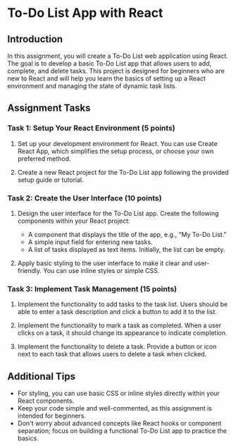 # To-Do List App with React

## Introduction

In this assignment, you will create a To-Do List web application using React. The goal is to develop a basic To-Do List app that allows users to add, complete, and delete tasks. This project is designed for beginners who are new to React and will help you learn the basics of setting up a React environment and managing the state of dynamic task lists.

## Assignment Tasks

### Task 1: Setup Your React Environment (5 points)

1. Set up your development environment for React. You can use Create React App, which simplifies the setup process, or choose your own preferred method.

2. Create a new React project for the To-Do List app following the provided setup guide or tutorial.

### Task 2: Create the User Interface (10 points)

1. Design the user interface for the To-Do List app. Create the following components within your React project:

   - A component that displays the title of the app, e.g., "My To-Do List."
   - A simple input field for entering new tasks.
   - A list of tasks displayed as text items. Initially, the list can be empty.

2. Apply basic styling to the user interface to make it clear and user-friendly. You can use inline styles or simple CSS.

### Task 3: Implement Task Management (15 points)

1. Implement the functionality to add tasks to the task list. Users should be able to enter a task description and click a button to add it to the list.

2. Implement the functionality to mark a task as completed. When a user clicks on a task, it should change its appearance to indicate completion.

3. Implement the functionality to delete a task. Provide a button or icon next to each task that allows users to delete a task when clicked.

## Additional Tips

- For styling, you can use basic CSS or inline styles directly within your React components.
- Keep your code simple and well-commented, as this assignment is intended for beginners.
- Don't worry about advanced concepts like React hooks or component separation; focus on building a functional To-Do List app to practice the basics.